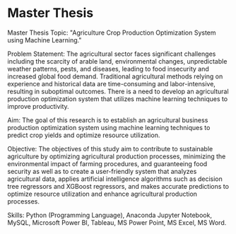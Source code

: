 # Master Thesis

Master Thesis Topic: "Agriculture Crop Production Optimization System using Machine Learning."

Problem Statement:
The agricultural sector faces significant challenges including the scarcity of arable land, environmental changes, unpredictable weather patterns, pests, and diseases, leading to food insecurity and increased global food demand. Traditional agricultural methods relying on experience and historical data are time-consuming and labor-intensive, resulting in suboptimal outcomes. There is a need to develop an agricultural production optimization system that utilizes machine learning techniques to improve productivity.

Aim:
The goal of this research is to establish an agricultural business production optimization system using machine learning techniques to predict crop yields and optimize resource utilization.

Objective:
The objectives of this study aim to contribute to sustainable agriculture by optimizing agricultural production processes, minimizing the environmental impact of farming procedures, and guaranteeing food security as well as to create a user-friendly system that analyzes agricultural data, applies artificial intelligence algorithms such as decision tree regressors and XGBoost regressors, and makes accurate predictions to optimize resource utilization and enhance agricultural production processes.

Skills: Python (Programming Language), Anaconda Jupyter Notebook, MySQL, Microsoft Power BI, Tableau, MS Power Point, MS Excel, MS Word.
